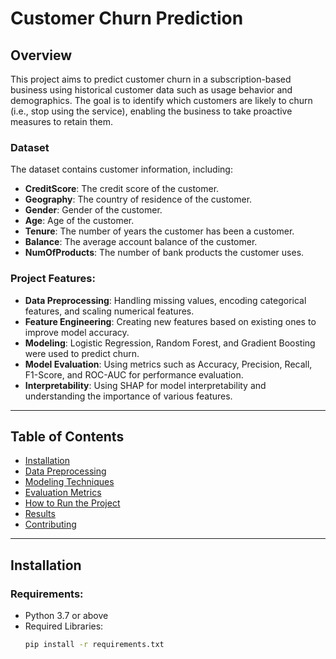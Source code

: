 # Customer Churn Prediction

## Overview
This project aims to predict customer churn in a subscription-based business using historical customer data such as usage behavior and demographics. The goal is to identify which customers are likely to churn (i.e., stop using the service), enabling the business to take proactive measures to retain them.

### Dataset
The dataset contains customer information, including:

- **CreditScore**: The credit score of the customer.
- **Geography**: The country of residence of the customer.
- **Gender**: Gender of the customer.
- **Age**: Age of the customer.
- **Tenure**: The number of years the customer has been a customer.
- **Balance**: The average account balance of the customer.
- **NumOfProducts**: The number of bank products the customer uses.

### Project Features:
- **Data Preprocessing**: Handling missing values, encoding categorical features, and scaling numerical features.
- **Feature Engineering**: Creating new features based on existing ones to improve model accuracy.
- **Modeling**: Logistic Regression, Random Forest, and Gradient Boosting were used to predict churn.
- **Model Evaluation**: Using metrics such as Accuracy, Precision, Recall, F1-Score, and ROC-AUC for performance evaluation.
- **Interpretability**: Using SHAP for model interpretability and understanding the importance of various features.

---

## Table of Contents
- [Installation](#installation)
- [Data Preprocessing](#data-preprocessing)
- [Modeling Techniques](#modeling-techniques)
- [Evaluation Metrics](#evaluation-metrics)
- [How to Run the Project](#how-to-run-the-project)
- [Results](#results)
- [Contributing](#contributing)

---

## Installation
### Requirements:
- Python 3.7 or above
- Required Libraries:
  ```bash
  pip install -r requirements.txt
